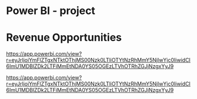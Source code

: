 # Power BI - project
# Revenue Opportunities

https://app.powerbi.com/view?r=eyJrIjoiYmFlZTgxNTktOThjMS00Nzk0LTliOTYtNzRhMmY5NjIwYjc0IiwidCI6ImU1MDBlZDk2LTFiMmEtNDA0YS05OGEzLTVhOTRhZGJjNzgxYyJ9

https://app.powerbi.com/view?r=eyJrIjoiYmFlZTgxNTktOThjMS00Nzk0LTliOTYtNzRhMmY5NjIwYjc0IiwidCI6ImU1MDBlZDk2LTFiMmEtNDA0YS05OGEzLTVhOTRhZGJjNzgxYyJ9

